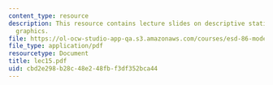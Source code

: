 ```yaml
---
content_type: resource
description: This resource contains lecture slides on descriptive statistics and statistical
  graphics.
file: https://ol-ocw-studio-app-qa.s3.amazonaws.com/courses/esd-86-models-data-and-inference-for-socio-technical-systems-spring-2007/cbd2e298b28c48e248fbf3df352bca44_lec15.pdf
file_type: application/pdf
resourcetype: Document
title: lec15.pdf
uid: cbd2e298-b28c-48e2-48fb-f3df352bca44
---
```

